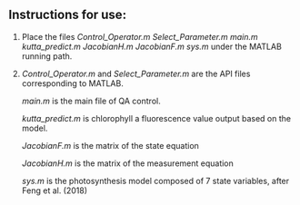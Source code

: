 ## Instructions for use:

1. Place the files *Control_Operator.m* *Select_Parameter.m*  *main.m* *kutta_predict.m* *JacobianH.m* *JacobianF.m* *sys.m* under the MATLAB running path.

2. *Control_Operator.m* and *Select_Parameter.m* are the API files corresponding to MATLAB. 

   *main.m* is the main file of QA control.  

   *kutta_predict.m* is  chlorophyll a fluorescence value output based on the model.

   *JacobianF.m* is the matrix of the state equation

   *JacobianH.m* is the matrix of the measurement equation

   *sys.m* is the photosynthesis model composed of 7 state variables, after Feng et al. (2018)



